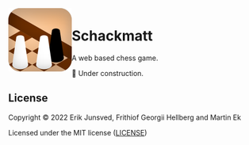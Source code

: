 <img align="left" alt="" src="icon.svg" height="128" />

# Schackmatt

A web based chess game.

🚧 Under construction.

## License
Copyright © 2022 Erik Junsved, Frithiof Georgii Hellberg and Martin Ek

Licensed under the MIT license ([LICENSE](LICENSE))
